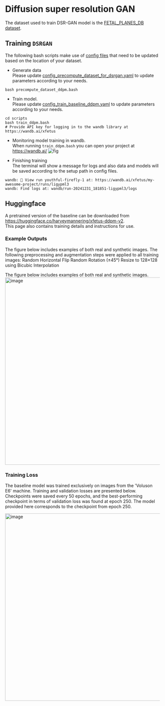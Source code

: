 # Diffusion super resolution GAN 
The dataset used to train DSR-GAN model is the [FETAL_PLANES_DB dataset](https://zenodo.org/record/3904280).

## Training `DSRGAN`
The following bash scripts make use of [config files](../configs/) that need to be updated based on the location of your dataset.
* Generate data  
Please update [config_precompute_dataset_for_dsrgan.yaml](../configs/data/config_precompute_dataset_for_dsrgan.yaml) to update parameters according to your needs.
```
bash precompute_dataset_ddpm.bash
```
* Train model.   
Please update [config_train_baseline_ddpm.yaml](../configs/models/config_train_baseline_ddpm.yaml) to update parameters according to your needs.

```
cd scripts
bash train_ddpm.bash
# Provide API key for logging in to the wandb library at https://wandb.ai/xfetus
```

* Monitoring model training in wandb.  
When running `train_ddpm.bash` you can open your project at https://wandb.ai/
![fig](figures/wandb-board.png)

* Finishing training  
The terminal will show a message for logs and also data and models will be saved according to the setup path in config files.
```
wandb: 🚀 View run youthful-firefly-1 at: https://wandb.ai/xfetus/my-awesome-project/runs/ligypml3
wandb: Find logs at: wandb/run-20241231_181851-ligypml3/logs
```

## Huggingface

A pretrained version of the baseline can be downloaded from https://huggingface.co/harveymannering/xfetus-ddpm-v2.  
This page also contains training details and instructions for use.  

### Example Outputs
The figure below includes examples of both real and synthetic images. The following preprocessing and augmentation steps were applied to all training images:
Random Horizontal Flip
Random Rotation (±45°)
Resize to 128×128 using Bicubic Interpolation

The figure below includes examples of both real and synthetic images.  
<img width="608" alt="image" src="https://cdn-uploads.huggingface.co/production/uploads/6349716695ab8cce385f450e/RArVBPLLxPX_5rqSzXnp9.png">

### Training Loss
The baseline model was trained exclusively on images from the 'Voluson E6' machine. Training and validation losses are presented below. Checkpoints were saved every 50 epochs, and the best-performing checkpoint in terms of validation loss was found at epoch 250. The model provided here corresponds to the checkpoint from epoch 250.

<img width="608" alt="image" src="https://cdn-uploads.huggingface.co/production/uploads/6349716695ab8cce385f450e/XEZb34rdFYaeFckDMyCYm.png">

